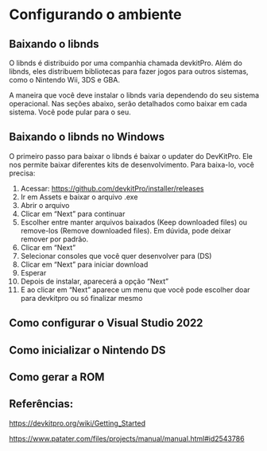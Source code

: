 # Configurando o ambiente
## Baixando o libnds

O libnds é distribuido por uma companhia chamada devkitPro. Além do libnds, eles distribuem bibliotecas para fazer jogos para outros sistemas, como o Nintendo Wii, 3DS e GBA.

A maneira que você deve instalar o libnds varia dependendo do seu sistema operacional. Nas seções abaixo, serão detalhados como baixar em cada sistema. Você pode pular para o seu.

## Baixando o libnds no Windows

O primeiro passo para baixar o libnds é baixar o updater do DevKitPro. Ele nos permite baixar diferentes kits de desenvolvimento. Para baixa-lo, você precisa:

1.  Acessar: https://github.com/devkitPro/installer/releases
2. Ir em Assets e  baixar o arquivo .exe
3. Abrir o arquivo
4. Clicar em “Next” para continuar
5. Escolher entre manter arquivos baixados (Keep downloaded files) ou remove-los (Remove downloaded files). Em dúvida, pode deixar remover por padrão.
6. Clicar em “Next”
7. Selecionar consoles que você quer desenvolver para (DS)
8. Clicar em “Next” para iniciar download
9. Esperar
10. Depois de instalar, aparecerá a opção “Next”
11. E ao clicar em “Next” aparece um menu que você pode escolher doar para devkitpro ou só finalizar mesmo

## Como configurar o Visual Studio 2022
## Como inicializar o Nintendo DS
## Como gerar a ROM



## Referências:

https://devkitpro.org/wiki/Getting_Started

https://www.patater.com/files/projects/manual/manual.html#id2543786
